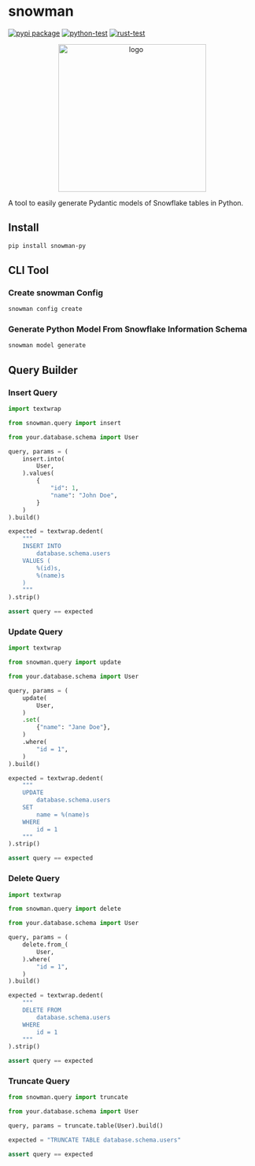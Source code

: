 # snowman

<!-- --8<-- [start:badges] -->
[![pypi package](https://badge.fury.io/py/snowman.svg)](https://pypi.org/project/snowman)
[![python-test](https://github.com/yassun7010/snowman/actions/workflows/ci_python.yml/badge.svg)](https://github.com/yassun7010/snowman/actions)
[![rust-test](https://github.com/yassun7010/snowman/actions/workflows/ci_rust.yml/badge.svg)](https://github.com/yassun7010/snowman/actions)
<!-- --8<-- [end:badges] -->

<p align="center">
    <img alt="logo" src="https://raw.githubusercontent.com/yassun7010/snowman/main/images/logo.svg" width="300" />
</p>


A tool to easily generate Pydantic models of Snowflake tables in Python.

## Install

```sh
pip install snowman-py
```

## CLI Tool

### Create snowman Config
```sh
snowman config create
```

### Generate Python Model From Snowflake Information Schema
```sh
snowman model generate
```


## Query Builder

### Insert Query

```python
import textwrap

from snowman.query import insert

from your.database.schema import User

query, params = (
    insert.into(
        User,
    ).values(
        {
            "id": 1,
            "name": "John Doe",
        }
    )
).build()

expected = textwrap.dedent(
    """
    INSERT INTO
        database.schema.users
    VALUES (
        %(id)s,
        %(name)s
    )
    """
).strip()

assert query == expected
```

### Update Query

```python
import textwrap

from snowman.query import update

from your.database.schema import User

query, params = (
    update(
        User,
    )
    .set(
        {"name": "Jane Doe"},
    )
    .where(
        "id = 1",
    )
).build()

expected = textwrap.dedent(
    """
    UPDATE
        database.schema.users
    SET
        name = %(name)s
    WHERE
        id = 1
    """
).strip()

assert query == expected
```

### Delete Query

```python
import textwrap

from snowman.query import delete

from your.database.schema import User

query, params = (
    delete.from_(
        User,
    ).where(
        "id = 1",
    )
).build()

expected = textwrap.dedent(
    """
    DELETE FROM
        database.schema.users
    WHERE
        id = 1
    """
).strip()

assert query == expected
```

### Truncate Query

```python
from snowman.query import truncate

from your.database.schema import User

query, params = truncate.table(User).build()

expected = "TRUNCATE TABLE database.schema.users"

assert query == expected
```
